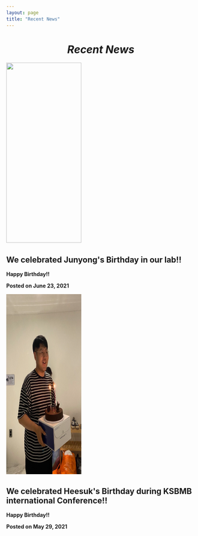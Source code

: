 ```yaml
---
layout: page
title: "Recent News"
---
```


<meta name="viewport" content="width=device-width, initial-scale=1">

<style>
img.sticky {
  position: -webkit-sticky;
  position: sticky;
  top: 0;
  width: 200px;
}
.center{
  text-align: center;
}
</style>

<link
    rel="stylesheet"
    href="https://cdnjs.cloudflare.com/ajax/libs/font-awesome/5.8.2/css/all.min.css"
  />

<div class="center">
<h1><b><i class="far fa-newspaper">Recent News</i><b></h1>
</div>

<img class="sticky" src="/assets/img/jy_birthday.png"  height="480px" width="360px">
<h2>We celebrated Junyong's Birthday in our lab!!</h2>
<p>Happy Birthday!!</p>
<p>Posted on June 23, 2021</p> 

<img class="sticky" src="/assets/img/hs_birthday.png"  height="480px" width="360px">
<h2>We celebrated Heesuk's Birthday during KSBMB international Conference!!</h2>
<p>Happy Birthday!!</p>
<p>Posted on May 29, 2021</p> 

